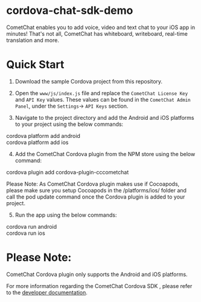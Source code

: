 # cordova-chat-sdk-demo
CometChat enables you to add voice, video and text chat to your iOS app in minutes! That's not all, CometChat has whiteboard, writeboard, real-time translation and more.

# Quick Start

1. Download the sample Cordova project from this repository.
2. Open the `www/js/index.js` file and replace the `CometChat License Key` and `API Key` values. These values can be found in the `CometChat Admin Panel`, under the `Settings`-> `API Keys` section.

3. Navigate to the project directory and add the Android and iOS platforms to your project using the below commands:

cordova platform add android</br>
cordova platform add ios

4. Add the CometChat Cordova plugin from the NPM store using the below command:

cordova plugin add cordova-plugin-cccometchat

Please Note: As CometChat Cordova plugin makes use if Cocoapods, please make sure you setup Cocoapods in the /platforms/ios/ folder and call the pod update command once the Cordova plugin is added to your project.

5. Run the app using the below commands:

cordova run android</br>
cordova run ios

# Please Note:

CometChat Cordova plugin only supports the Android and iOS platforms.


For more information regarding the CometChat Cordova SDK , please refer to the [developer documentation](https://developer.cometchat.com/docs/cordova-quick-start).

